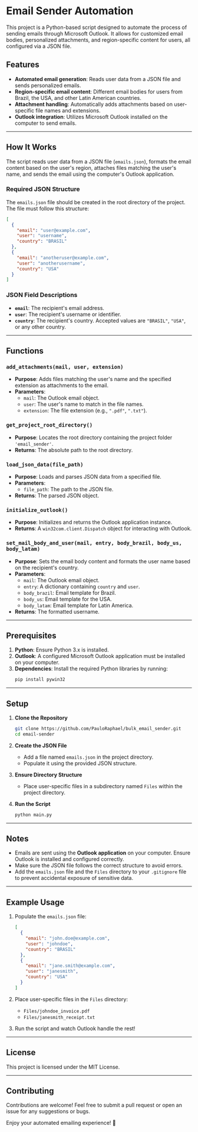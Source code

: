 # Email Sender Automation  

This project is a Python-based script designed to automate the process of sending emails through Microsoft Outlook. It allows for customized email bodies, personalized attachments, and region-specific content for users, all configured via a JSON file.  

## Features  
- **Automated email generation**: Reads user data from a JSON file and sends personalized emails.  
- **Region-specific email content**: Different email bodies for users from Brazil, the USA, and other Latin American countries.  
- **Attachment handling**: Automatically adds attachments based on user-specific file names and extensions.  
- **Outlook integration**: Utilizes Microsoft Outlook installed on the computer to send emails.

---

## How It Works  

The script reads user data from a JSON file (`emails.json`), formats the email content based on the user's region, attaches files matching the user's name, and sends the email using the computer's Outlook application.  

### Required JSON Structure  
The `emails.json` file should be created in the root directory of the project. The file must follow this structure:  

```json
[
  {
    "email": "user@example.com",
    "user": "username",
    "country": "BRASIL"
  },
  {
    "email": "anotheruser@example.com",
    "user": "anotherusername",
    "country": "USA"
  }
]
```

### JSON Field Descriptions  
- **`email`**: The recipient's email address.  
- **`user`**: The recipient's username or identifier.  
- **`country`**: The recipient's country. Accepted values are `"BRASIL"`, `"USA"`, or any other country.  

---

## Functions  

### `add_attachments(mail, user, extension)`  
- **Purpose**: Adds files matching the user's name and the specified extension as attachments to the email.  
- **Parameters**:  
  - `mail`: The Outlook email object.  
  - `user`: The user's name to match in the file names.  
  - `extension`: The file extension (e.g., `".pdf"`, `".txt"`).  

### `get_project_root_directory()`  
- **Purpose**: Locates the root directory containing the project folder `'email_sender'`.  
- **Returns**: The absolute path to the root directory.  

### `load_json_data(file_path)`  
- **Purpose**: Loads and parses JSON data from a specified file.  
- **Parameters**:  
  - `file_path`: The path to the JSON file.  
- **Returns**: The parsed JSON object.  

### `initialize_outlook()`  
- **Purpose**: Initializes and returns the Outlook application instance.  
- **Returns**: A `win32com.client.Dispatch` object for interacting with Outlook.  

### `set_mail_body_and_user(mail, entry, body_brazil, body_us, body_latam)`  
- **Purpose**: Sets the email body content and formats the user name based on the recipient's country.  
- **Parameters**:  
  - `mail`: The Outlook email object.  
  - `entry`: A dictionary containing `country` and `user`.  
  - `body_brazil`: Email template for Brazil.  
  - `body_us`: Email template for the USA.  
  - `body_latam`: Email template for Latin America.  
- **Returns**: The formatted username.  

---

## Prerequisites  

1. **Python**: Ensure Python 3.x is installed.  
2. **Outlook**: A configured Microsoft Outlook application must be installed on your computer.  
3. **Dependencies**: Install the required Python libraries by running:  
   ```bash
   pip install pywin32
   ```  

---

## Setup  

1. **Clone the Repository**  
   ```bash
   git clone https://github.com/PauloRaphael/bulk_email_sender.git
   cd email-sender
   ```  

2. **Create the JSON File**  
   - Add a file named `emails.json` in the project directory.  
   - Populate it using the provided JSON structure.  

3. **Ensure Directory Structure**  
   - Place user-specific files in a subdirectory named `Files` within the project directory.  

4. **Run the Script**  
   ```bash
   python main.py
   ```  

---

## Notes  

- Emails are sent using the **Outlook application** on your computer. Ensure Outlook is installed and configured correctly.  
- Make sure the JSON file follows the correct structure to avoid errors.  
- Add the `emails.json` file and the `Files` directory to your `.gitignore` file to prevent accidental exposure of sensitive data.  

---

## Example Usage  

1. Populate the `emails.json` file:  
   ```json
   [
     {
       "email": "john.doe@example.com",
       "user": "johndoe",
       "country": "BRASIL"
     },
     {
       "email": "jane.smith@example.com",
       "user": "janesmith",
       "country": "USA"
     }
   ]
   ```  

2. Place user-specific files in the `Files` directory:  
   - `Files/johndoe_invoice.pdf`  
   - `Files/janesmith_receipt.txt`  

3. Run the script and watch Outlook handle the rest!  

---

## License  

This project is licensed under the MIT License.  

---

## Contributing  

Contributions are welcome! Feel free to submit a pull request or open an issue for any suggestions or bugs.  

Enjoy your automated emailing experience! 🚀  